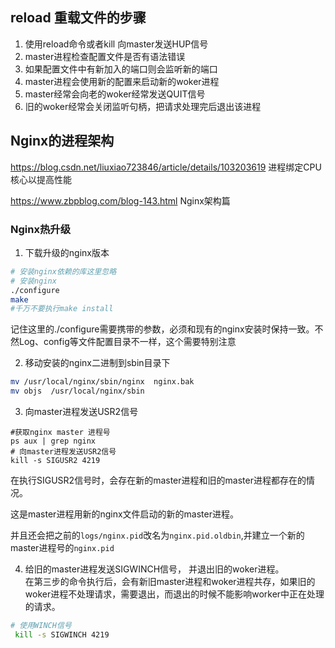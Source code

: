 ## reload 重载文件的步骤
1. 使用reload命令或者kill 向master发送HUP信号
2. master进程检查配置文件是否有语法错误
3. 如果配置文件中有新加入的端口则会监听新的端口
4. master进程会使用新的配置来启动新的woker进程
5. master经常会向老的woker经常发送QUIT信号
6. 旧的woker经常会关闭监听句柄，把请求处理完后退出该进程

## Nginx的进程架构

https://blog.csdn.net/liuxiao723846/article/details/103203619  进程绑定CPU核心以提高性能

https://www.zbpblog.com/blog-143.html Nginx架构篇


### Nginx热升级

1. 下载升级的nginx版本
```bash
# 安装nginx依赖的库这里忽略
# 安装nginx
./configure
make 
#千万不要执行make install
```
记住这里的./configure需要携带的参数，必须和现有的nginx安装时保持一致。不然Log、config等文件配置目录不一样，这个需要特别注意

2. 移动安装的nginx二进制到sbin目录下
```bash
mv /usr/local/nginx/sbin/nginx  nginx.bak
mv objs  /usr/local/nginx/sbin
```

3. 向master进程发送USR2信号
```
#获取nginx master 进程号
ps aux | grep nginx
# 向master进程发送USR2信号
kill -s SIGUSR2 4219
```

在执行SIGUSR2信号时，会存在新的master进程和旧的master进程都存在的情况。

这是master进程用新的nginx文件启动的新的master进程。

并且还会把之前的`logs/nginx.pid`改名为`nginx.pid.oldbin`,并建立一个新的master进程号的`nginx.pid`

4. 给旧的master进程发送SIGWINCH信号， 并退出旧的woker进程。	
在第三步的命令执行后，会有新旧master进程和woker进程共存，如果旧的woker进程不处理请求，需要退出，而退出的时候不能影响worker中正在处理的请求。

```bash
# 使用WINCH信号
 kill -s SIGWINCH 4219
```